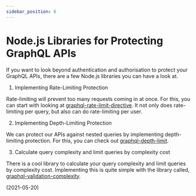 ```yaml
---
sidebar_position: 6
---
```


# Node.js Libraries for Protecting GraphQL APIs

If you want to look beyond authentication and authorisation to protect your GraphQL APIs, there are a few Node.js libraries you can have a look at.

1. Implementing Rate-Limiting Protection

Rate-limiting will prevent too many requests coming in at once. For this, you can start with looking at [graphql-rate-limit-directive](https://www.npmjs.com/package/graphql-rate-limit-directive). It not only does rate-limiting per query, but also can do rate-limiting per user.

2. Implementing Depth-Limiting Protection

We can protect our APIs against nested queries by implementing depth-limiting protection. For this, you can check out [graphql-depth-limit](https://www.npmjs.com/package/graphql-depth-limit).

3. Calculate query complexity and limit queries by complexity cost

There is a cool library to calculate your query complexity and limit queries by complexity cost. Implementing this is quite simple with the library called, [graphql-validation-complexity](https://www.npmjs.com/package/graphql-validation-complexity).

(2021-05-20)
